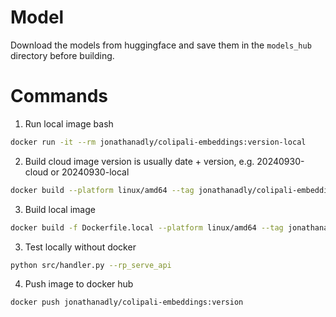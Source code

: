 # Model

Download the models from huggingface and save them in the `models_hub` directory before building.

# Commands

1. Run local image bash
```bash
docker run -it --rm jonathanadly/colipali-embeddings:version-local
```

2. Build cloud image
version is usually date + version, e.g. 20240930-cloud or 20240930-local
```bash
docker build --platform linux/amd64 --tag jonathanadly/colipali-embeddings:20240930-cloud .
```

3. Build local image
```bash
docker build -f Dockerfile.local --platform linux/amd64 --tag jonathanadly/colipali-embeddings:20240930-local .
```

3. Test locally without docker 
```bash
python src/handler.py --rp_serve_api
```

4. Push image to docker hub
```bash
docker push jonathanadly/colipali-embeddings:version
```